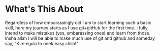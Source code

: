 # What's This About
Regardless of how embarassingly old I am to start learning such a basic skill, here my journey starts as I use git+gitHub for the first time. I fully intend to make mistakes (yes, embarassing ones) and learn from those. Insha allah I will be able to make much use of git and github and someday say, "Kire egula to onek easy chilo!"
